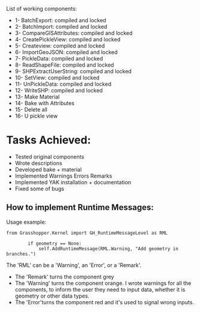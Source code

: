 List of working components:
* 1- BatchExport: compiled and locked
* 2- BatchImport: compiled and locked
* 3- CompareGISAttributes: compiled and locked
* 4- CreatePickleView: compiled and locked 
* 5- Createview: compiled and locked
* 6- ImportGeoJSON: compiled and locked 
* 7- PickleData: compiled and locked
* 8- ReadShapeFile: compiled and locked
* 9- SHPExtractUserString: compiled and locked
* 10- SetView: compiled and locked
* 11- UnPickleData: compiled and locked
* 12- WriteSHP: compiled and locked
* 13- Make Material
* 14- Bake with Attributes
* 15- Delete all
* 16- U pickle view

# Tasks Achieved:
* Tested original components
* Wrote descriptions 
* Developed bake + material
* Implemented Warnings Errors Remarks 
* Implemented YAK installation + documentation
* Fixed some of bugs  

## How to implement Runtime Messages: 

Usage example:

```
from Grasshopper.Kernel import GH_RuntimeMessageLevel as RML

        if geometry == None:
            self.AddRuntimeMessage(RML.Warning, "Add geometry in branches.")
```
The 'RML' can be a 'Warning', an 'Error', or a 'Remark'.
* The 'Remark' turns the component grey
* The 'Warning' turns the component orange. I wrote warnings for all the components, to inform the user they need to input data, whether it is geometry or other data types.
* The 'Error'turns the component red and it's used to signal wrong inputs.
